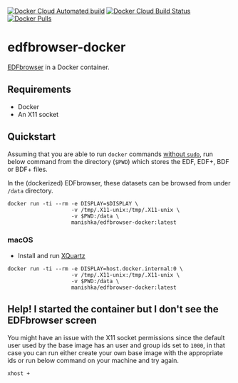 [![Docker Cloud Automated build](https://img.shields.io/docker/cloud/automated/manishka/edfbrowser-docker)](https://hub.docker.com/r/manishka/edfbrowser-docker/builds)
[![Docker Cloud Build Status](https://img.shields.io/docker/cloud/build/manishka/edfbrowser-docker)](https://hub.docker.com/r/manishka/edfbrowser-docker/builds)
[![Docker Pulls](https://img.shields.io/docker/pulls/manishka/edfbrowser-docker)](https://hub.docker.com/r/manishka/edfbrowser-docker)

# edfbrowser-docker

[EDFbrowser](https://www.teuniz.net/edfbrowser/index.html) in a Docker container.

## Requirements

* Docker 
* An X11 socket

## Quickstart

Assuming  that you are able to run `docker`
commands [without `sudo`](http://docs.docker.io/installation/ubuntulinux/#giving-non-root-access),
run below command from the directory (`$PWD`) which stores the EDF, EDF+, BDF or BDF+ files.

In the (dockerized) EDFbrowser, these datasets can be browsed from under `/data` directory.

```
docker run -ti --rm -e DISPLAY=$DISPLAY \
                    -v /tmp/.X11-unix:/tmp/.X11-unix \
                    -v $PWD:/data \
                    manishka/edfbrowser-docker:latest 
```

### macOS

* Install and run [XQuartz](https://www.xquartz.org/)

```
docker run -ti --rm -e DISPLAY=host.docker.internal:0 \
                    -v /tmp/.X11-unix:/tmp/.X11-unix \
                    -v $PWD:/data \
                    manishka/edfbrowser-docker:latest 
```

## Help! I started the container but I don't see the EDFbrowser screen

You might have an issue with the X11 socket permissions since the default user
used by the base image has an user and group ids set to `1000`, in that case
you can run either create your own base image with the appropriate ids or run below command on your machine and try again.
```
xhost +
``` 



